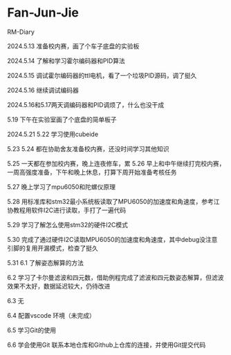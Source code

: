 # Fan-Jun-Jie
RM-Diary


2024.5.13
准备校内赛，画了个车子底盘的实验板

2024.5.14
了解和学习霍尔编码器和PID算法

2024.5.15
调试霍尔编码器的ttl电机，看了一个垃圾PID源码，调了挺久

2024.5.16
继续调试编码器

2024.5.16和5.17两天调编码器和PID调烦了，什么也没干成

5.19
下午在实验室画了个底盘的简单板子

2024.5.21 5.22
学习使用cubeide

5.23 5.24
都在协助舍友准备校内赛，还没时间学习其他知识

5.25
一天都在参加校内赛，晚上连夜修车，累
5.26
早上和中午继续打完校内赛，一周高强度准备，下午和晚上休息，打算下周开始准备考核任务

5.27
晚上学习了mpu6050和陀螺仪原理

5.28
用标准库和stm32最小系统板读取了MPU6050的加速度和角速度，参考江协教程用软件I2C进行读取，手打了一遍代码

5.29
学习了解怎么使用stm32的硬件I2C模式

5.30
完成了通过硬件I2C读取MPU6050的加速度和角速度，其中debug没注意 引脚的复用开漏模式，检查了挺久

5.31 6.1 了解姿态解算的方法

6.2 学习了卡尔曼滤波和四元数，借助例程完成了滤波和四元数姿态解算，但滤波效果不太好，数据延迟较大，仍待改进

6.3 无

6.4 配置vscode 环境（未完成）

6.5 学习Git的使用

6.6 学会使用Git 联系本地仓库和Github上仓库的连接，并使用Git提交代码